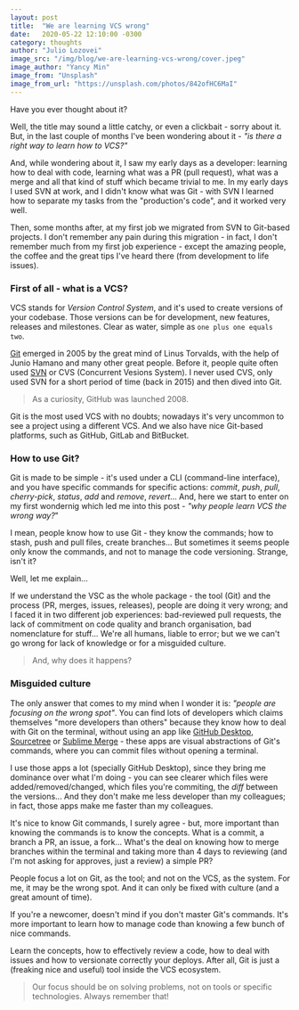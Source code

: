 ```yaml
---
layout: post
title:  "We are learning VCS wrong"
date:   2020-05-22 12:10:00 -0300
category: thoughts
author: "Julio Lozovei"
image_src: "/img/blog/we-are-learning-vcs-wrong/cover.jpeg"
image_author: "Yancy Min"
image_from: "Unsplash"
image_from_url: "https://unsplash.com/photos/842ofHC6MaI"
---
```

Have you ever thought about it?
<!--more-->
Well, the title may sound a little catchy, or even a clickbait - sorry about it. But, in the last couple of months I've been wondering about it - _"is there a right way to learn how to VCS?"_

And, while wondering about it, I saw my early days as a developer: learning how to deal with code, learning what was a PR (pull request), what was a merge and all that kind of stuff which became trivial to me. In my early days I used SVN at work, and I didn't know what was Git - with SVN I learned how to separate my tasks from the "production's code", and it worked very well.

Then, some months after, at my first job we migrated from SVN to Git-based projects. I don't remember any pain during this migration - in fact, I don't remember much from my first job experience - except the amazing people, the coffee and the great tips I've heard there (from development to life issues).


### First of all - what is a VCS?
VCS stands for _Version Control System_, and it's used to create versions of your codebase. Those versions can be for development, new features, releases and milestones. Clear as water, simple as `one plus one equals two`.

[Git](https://git-scm.com/) emerged in 2005 by the great mind of Linus Torvalds, with the help of Junio Hamano and many other great people. Before it, people quite often used [SVN](https://www.google.com/search?q=svn&oq=svn&aqs=chrome..69i57.777j0j1&sourceid=chrome&ie=UTF-8) or CVS (Concurrent Vesions System). I never used CVS, only used SVN for a short period of time (back in 2015) and then dived into Git.

> As a curiosity, GitHub was launched 2008.

Git is the most used VCS with no doubts; nowadays it's very uncommon to see a project using a different VCS. And we also have nice Git-based platforms, such as GitHub, GitLab and BitBucket.


### How to use Git?
Git is made to be simple - it's used under a CLI (command-line interface), and you have specific commands for specific actions: _commit_, _push_, _pull_, _cherry-pick_, _status_, _add_ and _remove_, _revert_... And, here we start to enter on my first wondernig which led me into this post - _"why people learn VCS the wrong way?_"

I mean, people know how to use Git - they know the commands; how to stash, push and pull files, create branches... But sometimes it seems people only know the commands, and not to manage the code versioning. Strange, isn't it?

Well, let me explain...

If we understand the VSC as the whole package - the tool (Git) and the process (PR, merges, issues, releases), people are doing it very wrong; and I faced it in two different job experiences: bad-reviewed pull requests, the lack of commitment on code quality and branch organisation, bad nomenclature for stuff... We're all humans, liable to error; but we we can't go wrong for lack of knowledge or for a misguided culture.

> And, why does it happens?


### Misguided culture
The only answer that comes to my mind when I wonder it is: _"people are focusing on the wrong spot"_. You can find lots of developers which claims themselves "more developers than others" because they know how to deal with Git on the terminal, without using an app like [GitHub Desktop](https://desktop.github.com/), [Sourcetree](https://www.sourcetreeapp.com/) or [Sublime Merge](https://www.sublimemerge.com/) - these apps are visual abstractions of Git's commands, where you can commit files without opening a terminal.

I use those apps a lot (specially GitHub Desktop), since they bring me dominance over what I'm doing - you can see clearer which files were added/removed/changed, which files you're commiting, the _diff_ between the versions... And they don't make me less developer than my colleagues; in fact, those apps make me faster than my colleagues.

It's nice to know Git commands, I surely agree - but, more important than knowing the commands is to know the concepts. What is a commit, a branch a PR, an issue, a fork... What's the deal on knowing how to merge branches within the terminal and taking more than 4 days to reviewing (and I'm not asking for approves, just a review) a simple PR?

People focus a lot on Git, as the tool; and not on the VCS, as the system. For me, it may be the wrong spot. And it can only be fixed with culture (and a great amount of time).

If you're a newcomer, doesn't mind if you don't master Git's commands. It's more important to learn how to manage code than knowing a few bunch of nice commands.

Learn the concepts, how to effectively review a code, how to deal with issues and how to versionate correctly your deploys. After all, Git is just a (freaking nice and useful) tool inside the VCS ecosystem.

> Our focus should be on solving problems, not on tools or specific technologies. Always remember that!
